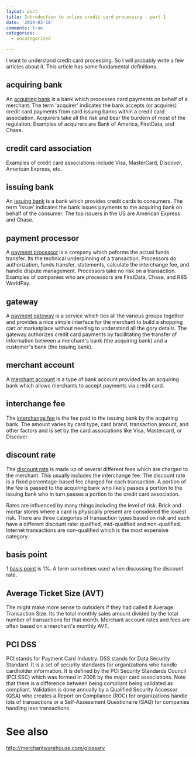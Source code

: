 ```yaml
---
layout: post
title: Introduction to online credit card processing - part 1
date: '2014-03-18'
comments: true
categories:
  - uncategorized

---
```


I want to understand credit card processing.  So I will probably write a few
articles about it.  This article has some fundamental definitions.

## acquiring bank

An [acquiring bank](https://en.wikipedia.org/wiki/Acquiring_bank) is a bank
which processes card payments on behalf of a merchant.  The term 'acquirer'
indicates the bank accepts (or acquires) credit card payments from card
issuing banks within a credit card association.  Acquirers take all the risk
and bear the burdern of most of the regulation.  Examples of acquirers are
Bank of America, FirstData, and Chase.

## credit card association

Examples of credit card associations include Visa, MasterCard, Discover,
American Express, etc.

## issuing bank

An [issuing bank](https://en.wikipedia.org/wiki/Issuing_bank) is a bank which
provides credit cards to consumers.  The term 'issue' indicates the bank issues
payments to the acquiring bank on behalf of the consumer.  The top issuers in
the US are American Express and Chase.

## payment processor

A [payment processor](http://storecoach.com/blog/whats-difference-between-payment-processor-gateway/)
is a company which peforms the actual funds transfer.  Its the technical
underpinning of a transaction.  Processors do authorization, funds transfer,
statements, calculate the interchange fee, and handle dispute management.
Processors take no risk on a transaction.  Examples of companies who are
processors are FirstData, Chase, and RBS WorldPay.

## gateway

A [payment gateway](https://en.wikipedia.org/wiki/Payment_gateway) is a service
which ties all the various groups together and provides a nice simple interface for
the merchant to build a shopping cart or marketplace without needing to
understand all the gory details.  The gateway authorizes credit card payments
by facillitating the transfer of information between a merchant's bank (the
acquiring bank) and a customer's bank (the issuing bank).

## merchant account

A [merchant account](https://en.wikipedia.org/wiki/Merchant_account) is a type
of bank account provided by an acquiring bank which allows merchants to accept
payments via credit card.

## interchange fee

The [interchange fee](https://en.wikipedia.org/wiki/Interchange_fee) is
the fee paid to the issuing bank by the acquiring bank.  The amount varies by
card type, card brand, transaction amount, and other factors and is set by the
card associations like Visa, Mastercard, or Discover.

## discount rate

The [discount rate](http://merchantwarehouse.com/understanding-merchant-account-discount-rates) 
is made up of several different fees which are charged to the merchant.  This
usually includes the interchange fee.  The discount rate is a fixed
percentage-based fee charged for each transaction.  A portion of the fee is
passed to the acquiring bank who likely passes a portion to the issuing bank
who in turn passes a portion to the credit card association.  

Rates are influenced by many things including the level of risk. Brick and
mortar stores where a card is physically present are considered the lowest
risk.  There are three categories of transaction types based on risk and each
have a different discount rate: qualified, mid-qualified and non-qualified.
Internet transactions are non-qualified which is the most expensive category.

## basis point

1 [basis point](https://en.wikipedia.org/wiki/Merchant_account#Terms_to_know)
is 1%.  A term sometimes used when discussing the discount rate.

## Average Ticket Size (AVT)

The might make more sense to outsiders if they had called it Average
Transaction Size.  Its the total monthly sales amount divided by the total
number of transactions for that month.  Merchant account rates and fees are
often based on a merchant's monthly AVT.

## PCI DSS

PCI stands for Payment Card Industry.  DSS stands for Data Security Standard.
It is a set of security standards for organizations who handle cardholder
information.  It is defined by the PCI Security Standards Council (PCI SSC)
which was formed in 2006 by the major card associations.  Note that there is a
difference between being compliant being validated as compliant.  Validation is
done annually by a Qualified Security Accessor (QSA) who creates a Report on
Compliance (ROC) for organizations handle lots of transactions or a
Self-Assessment Questionaire (SAQ) for companies handling less transactions.

# See also

http://merchantwarehouse.com/glossary
